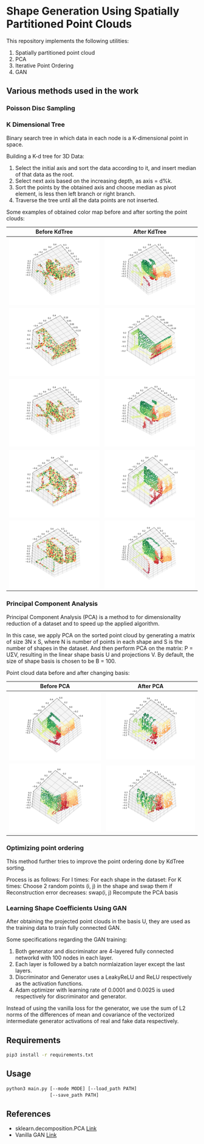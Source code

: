 # Shape Generation Using Spatially Partitioned Point Clouds 

This repository implements the following utilities:

1. Spatially partitioned point cloud
2. PCA
3. Iterative Point Ordering
4. GAN

## Various methods used in the work

### Poisson Disc Sampling



### K Dimensional Tree

Binary search tree in which data in each node is a K-dimensional point in space. 

Building a K-d tree for 3D Data: 

1. Select the initial axis and sort the data according to it, and insert median of that data as the root. 
2. Select next axis based on the increasing depth, as axis = d%k. 
3. Sort the points by the obtained axis and choose median as pivot element, is less then left branch or right branch. 
4. Traverse the tree until all the data points are not inserted. 

Some examples of obtained color map before and after sorting the point clouds:

Before KdTree              |  After KdTree
:-------------------------:|:-------------------------:
![](images/kdtree/1a.png)   |  ![](images/kdtree/1b.png)
![](images/kdtree/2a.png)   |  ![](images/kdtree/2b.png)
![](images/kdtree/3a.png)   |  ![](images/kdtree/3b.png)
![](images/kdtree/4a.png)   |  ![](images/kdtree/4b.png)
![](images/kdtree/5a.png)   |  ![](images/kdtree/5b.png)


### Principal Component Analysis

Principal Component Analysis (PCA) is a method to for dimensionality reduction of a dataset and to speed up the applied algorithm.

In this case, we apply PCA on the sorted point cloud by generating a matrix of size 3N x S, where N is number of points in each shape and S is the number of shapes in the dataset. And then perform PCA on the matrix: P = UΣV, resulting in the linear shape basis U and projections V. By default, the size of shape basis is chosen to be B = 100. 

Point cloud data before and after changing basis:

Before PCA              |  After PCA
:-------------------------:|:-------------------------:
![](images/pca/a1.png)   |  ![](images/pca/a2.png)
![](images/pca/b1.png)   |  ![](images/pca/b2.png)

### Optimizing point ordering

This method further tries to improve the point ordering done by KdTree sorting. 

Process is as follows: 
For I times:
    For each shape in the dataset:
        For K times:
            Choose 2 random points (i, j) in the shape and swap them
            if Reconstruction error decreases: 
                swap(i, j)
    Recompute the PCA basis
### Learning Shape Coefficients Using GAN

After obtaining the projected point clouds in the basis U, they are used as the training data to train fully connected GAN. 

Some specifications regarding the GAN training: 

1. Both generator and discriminator are 4-layered fully connected networkd with 100 nodes in each layer. 
2. Each layer is followed by a batch normlaization layer except the last layers. 
3. Discriminator and Generator uses a LeakyReLU and ReLU respectively as the activation functions. 
4. Adam optimizer with learning rate of 0.0001 and 0.0025 is used respectively for discriminator and generator.

Instead of using the vanilla loss for the generator, we use the sum of L2 norms of the differences of mean and covariance of the vectorized intermediate generator activations of real and fake data respectively.

## Requirements

```bash
pip3 install -r requirements.txt
```

## Usage

```bash
python3 main.py [--mode MODE] [--load_path PATH]
                [--save_path PATH] 
```

## References

- sklearn.decomposition.PCA [Link](https://scikit-learn.org/stable/modules/generated/sklearn.decomposition.PCA.html)
- Vanilla GAN [Link](https://github.com/safwankdb/Vanilla-GAN)